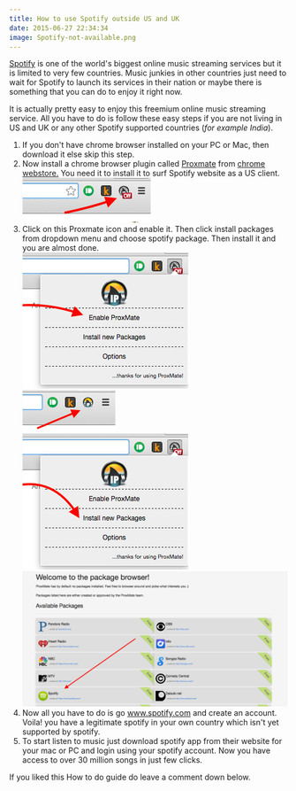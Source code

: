 ```yaml
---
title: How to use Spotify outside US and UK
date: 2015-06-27 22:34:34
image: Spotify-not-available.png 
---
```


<p class="intro"><span class="dropcap"><a href="http://www.spotify.com">S</a></span><a href="http://www.spotify.com">potify</a> is one of the world's biggest online music streaming services but it is limited to very few countries. Music junkies in other countries just need to wait for Spotify to launch its services in their nation or maybe there is something that you can do to enjoy it right now.</p>

<p>It is actually pretty easy to enjoy this freemium online music streaming service. All you have to do is follow these easy steps if you are not living in US and UK or any other Spotify supported countries (<i>for example India</i>).</p>


<p>
	<ol>
		<li>If you don't have chrome browser installed on your PC or Mac, then download it else skip this step.</li>
		<li>Now install a chrome browser plugin called <a href="https://chrome.google.com/webstore/detail/proxmate/ifalmiidchkjjmkkbkoaibpmoeichmki">Proxmate</a> from <a href="https://chrome.google.com/webstore/category/apps">chrome webstore.</a> You need it to install it to surf Spotify website as a US client. </li>
		<div style="width: 100%; margin: 0 auto;"><img src="/assets/blog-img/proxmate-icon.png"></div>
		<li>Click on this Proxmate icon and enable it. Then click install packages from dropdown menu and choose spotify package. Then install it and you are almost done.</li>
		<div style="width: 100%; margin: 0 auto;"><img src="/assets/blog-img/proxmate-enable.png"></div><div style="width: 100%; margin: 0 auto;"><img src="/assets/blog-img/proxmate-enabled.png"></div><div style="width: 100%; margin: 0 auto;"><img src="/assets/blog-img/proxmate-package-option.png"></div><div style="width: 100%; margin: 0 auto;"><img src="/assets/blog-img/proxmate-packages.png"></div>
		<li>Now all you have to do is go <a href="http://www.spotify.com">www.spotify.com</a> and create an account. Voila! you have a legitimate spotify in your own country which isn't yet supported by spotify.</li>
		<li>To start listen to music just download spotify app from their website for your mac or PC and login using your spotify account. Now you have access to over 30 million songs in just few clicks.</li>
	</ol>
</p>

<p>If you liked this How to do guide do leave a comment down below. </p>